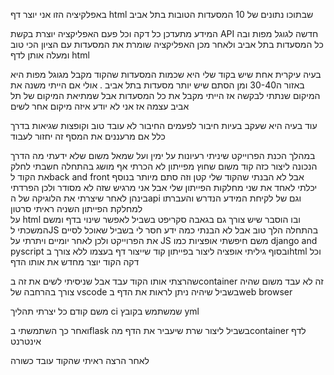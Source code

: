 באפלקיציה הזו אני יוצר דף html שבתוכו נתונים של 10 המסעדות הטובות בתל אביב

המידע מתעדכן כל דקה וכל פעם האפליקציה יוצרת בקשת API חדשה לגוגל מפות ובה כל המסעדות בתל אביב ולאחר מכן האפליקציה שומרת את המסעדות עם הציון הכי טוב ומעלה אותן לדף html

בעיה עיקרית אחת שיש בקוד שלי היא שכמות המסעדות שהקוד מקבל מגוגל מפות היא באזור ה30-40 ומן הסתם שיש יותר מסעדות בתל אביב . אולי אם הייתי משנה את המיקום שנתתי לבקשה אז הייתי מקבל את כל המסעדות אבל שמתיאת המיקום של תל אביב עצמה אז אני לא יודע איזה מיקום אחר לשים

עוד בעיה היא שעקב בעיות חיבור לפעמים החיבור לא עובד טוב וקופצות שגיאות 
בדרך כלל אם מרעננים את המסף זה יחזור לעבוד

במהלך הכנת הפרוייקט שיניתי רעיונות על ימין ועל שמאל משום שלא ידעתי מה הדרך הנכונה ליצור כזה קוד משום שחוץ מפייתון לא הכרתי אף מושג
בהתחלה חשבתי לחלק את הקוד לback and front אבל לא הבנתי שהקוד שלי קטן וזה סתם מיותר
בנוסף יכלתי לאחד את שני מחלקות הפייתון שלי אבל אני מרגיש שזה לא מסודר ולכן הפרדתי בינהן
לאחר שיצרתי את הלוגיקה של הapi וגם של לקיחת המידע הנדרש והעברתו למחלקת הפייתון השניה ראיתי סרטון   
על html ובו הוסבר שיש צורך גם בגאבה סקריפט בשביל לאפשר שינוי בדף 
ומשם המשכתי לJS 
בהתחלה הלך טוב אבל לא הבנתי כמה ידע חסר לי בשביל שאוכל לסיים את הפרוייקט ולכן לאחר יומיים ויתרתי על JS
משם חיפשתי אופציות כמו django and pyscript ובסוף גיליתי אופציה ליצור בפייתון קוד שייצור דף בעצמו ללא צורך בhtml
וכל דקה הקוד יוצר מחדש את אותו הדף

שהרצתי אותו הקוד עבד אבל שניסיתי לשים את זה בcontainer זה לא עבד משום שהיה צורך בהרחבה של vscode בשביל שיהיה ניתן לראות את הדף בweb browser

משם קודם כל יצרתי תהליך ci שמשתמש בקובץ yml

ואחר כך השתמשתי בflask בשביל ליצור שרת שיעביר את הדף מהcontainer לדף אינטרנט

לאחר הרצה ראיתי שהקוד עובד כשורה